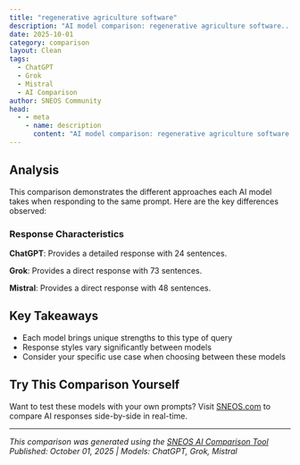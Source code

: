 ```yaml
---
title: "regenerative agriculture software"
description: "AI model comparison: regenerative agriculture software..."
date: 2025-10-01
category: comparison
layout: Clean
tags:
  - ChatGPT
  - Grok
  - Mistral
  - AI Comparison
author: SNEOS Community
head:
  - - meta
    - name: description
      content: "AI model comparison: regenerative agriculture software..."
---
```


<ChatComparison
  title="regenerative agriculture software"
  prompt="regenerative agriculture software"
  :responses='{"ChatGPT": "Regenerative agriculture software refers to digital tools and platforms designed to support regenerative farming practices. These software solutions help farmers monitor soil health, manage crops sustainably, enhance biodiversity, and improve carbon sequestration, ultimately promoting environmentally friendly and restorative agricultural methods.\n\nHere are some notable regenerative agriculture software tools and platforms:\n\n1. **Farmer\u2019s Edge** \n - Features: Precision agriculture platform that includes tools for soil health monitoring, data analytics, crop planning, and sustainability tracking. \n - Use Case: Helps farmers implement regenerative practices by providing insights on soil conditions, nutrient management, and crop performance.\n\n2. **Regrow** \n - Features: Focuses on measuring and verifying regenerative agriculture outcomes through remote sensing and AI. Helps quantify soil carbon sequestration and biodiversity improvements. \n - Use Case: Suitable for farmers and organizations looking to validate their regenerative practices for carbon credits or sustainability certification.\n\n3. **AgriWebb** \n - Features: Farm management software that supports pasture management, rotational grazing, and soil health monitoring. \n - Use Case: Particularly useful for livestock farmers practicing regenerative grazing methods.\n\n4. **Taranis** \n - Features: Uses AI and aerial imagery for crop monitoring to reduce chemical usage and promote sustainable practices. \n - Use Case: Assists in pest and disease management while supporting regenerative crop health.\n\n5. **Terraton Initiative tools** (by Indigo Ag) \n - Features: Platforms for measuring soil carbon and incentivizing regenerative farming practices through carbon credit markets. \n - Use Case: Supports farmers in transitioning to regenerative methods and monetizing soil carbon sequestration.\n\n6. **Soilmentor** \n - Features: Mobile app for soil health monitoring through soil tests and visual assessments. \n - Use Case: Empowers farmers and agronomists to track soil quality changes over time, critical for regenerative agriculture.\n\n### What to Look for in Regenerative Agriculture Software:\n- Soil health tracking and analysis \n- Crop and livestock management features consistent with regenerative practices \n- Carbon sequestration measurement and reporting \n- Integration with IoT sensors, drones, or satellite imagery \n- Data-driven decision support for minimizing chemical inputs and enhancing biodiversity \n- User-friendly interface for farmers and agronomists \n\nIf you have a specific type of regenerative agriculture (e.g., cropping, grazing, agroforestry) or feature you\u2019re interested in, I can help narrow down the best options!", "Grok": "Regenerative agriculture software refers to digital tools and platforms designed to support farmers, landowners, and agricultural professionals in adopting and implementing regenerative agriculture practices. Regenerative agriculture focuses on improving soil health, enhancing biodiversity, sequestering carbon, and promoting sustainable farming practices. These software solutions help users monitor, manage, and optimize their operations while aligning with the principles of regenerative farming.\n\n### Key Features of Regenerative Agriculture Software\n1. **Soil Health Monitoring**:\n - Tools to track soil organic matter, nutrient levels, and microbial activity.\n - Integration with sensors or lab data for real-time soil analysis.\n - Recommendations for cover cropping, crop rotation, or reduced tillage to improve soil health.\n\n2. **Carbon Sequestration Tracking**:\n - Tools to measure and report carbon capture in soil and plants.\n - Support for carbon credit programs by quantifying emissions reductions and sequestration.\n - Integration with climate models to predict long-term impacts of farming practices.\n\n3. **Farm Management and Planning**:\n - Crop rotation and planting schedules tailored to regenerative principles.\n - Grazing management for livestock to promote soil health and biodiversity.\n - Mapping tools to plan field layouts for agroforestry or conservation areas.\n\n4. **Biodiversity and Ecosystem Tracking**:\n - Monitoring tools for wildlife, pollinators, and beneficial insects.\n - Recommendations for creating habitats or integrating native plants.\n - Data collection for ecosystem health metrics.\n\n5. **Water Management**:\n - Tools to monitor and optimize water usage for irrigation.\n - Strategies for reducing runoff and improving water retention in soil.\n\n6. **Data Analytics and Reporting**:\n - Dashboards to visualize farm performance metrics (e.g., yield, soil health, carbon storage).\n - Reports for certification programs or compliance with regenerative agriculture standards.\n - Insights into financial and environmental benefits of regenerative practices.\n\n7. **Community and Market Access**:\n - Platforms connecting farmers to buyers seeking sustainably grown products.\n - Educational resources and community forums for sharing regenerative farming knowledge.\n\n### Examples of Regenerative Agriculture Software\n1. **Regen Network**:\n - A blockchain-based platform that focuses on ecological verification and carbon credit markets.\n - Allows farmers to track and monetize ecosystem services like carbon sequestration.\n\n2. **FarmOS**:\n - An open-source farm management software that supports sustainable and regenerative practices.\n - Features include crop planning, livestock tracking, and soil management.\n\n3. **Soil Health Apps (e.g., Soilmentor)**:\n - Helps farmers monitor soil health through data collection and analysis.\n - Offers visual soil assessments and personalized recommendations.\n\n4. **Agro forestry Tools (e.g., Savory Institute\u2019s Land to Market)**:\n - Focuses on holistic land management for regenerative livestock farming.\n - Provides tools for monitoring land health and connecting to regenerative supply chains.\n\n5. **Carbon Farming Platforms (e.g., Indigo Ag, Nori)**:\n - Platforms that help farmers adopt practices to sequester carbon and earn carbon credits.\n - Provide data-driven insights into soil management and emissions reduction.\n\n6. **Granular (by Corteva Agriscience)**:\n - A farm management software that includes features for sustainability and regenerative practices.\n - Offers tools for field planning, profitability analysis, and environmental impact tracking.\n\n### Benefits of Using Regenerative Agriculture Software\n- **Improved Decision-Making**: Data-driven insights help farmers make informed choices about crop selection, soil amendments, and land use.\n- **Sustainability**: Supports practices that reduce environmental impact and enhance long-term farm resilience.\n- **Economic Incentives**: Access to carbon markets and premium pricing for regenerative products.\n- **Compliance and Certification**: Simplifies adherence to regenerative or organic certification standards.\n- **Scalability**: Helps manage large or small operations with efficiency and precision.\n\n### Challenges\n- **Cost**: Some software solutions or hardware integrations (like sensors) can be expensive for small-scale farmers.\n- **Learning Curve**: Farmers may need training to adopt and effectively use digital tools.\n- **Data Privacy**: Concerns about sharing sensitive farm data with third-party platforms.\n- **Connectivity**: Rural areas may lack reliable internet access for cloud-based tools.\n\n### Future Trends\n- **AI and Machine Learning**: Advanced algorithms to predict outcomes of regenerative practices and optimize farm operations.\n- **IoT Integration**: Use of sensors and drones for real-time monitoring of soil, water, and biodiversity.\n- **Blockchain for Transparency**: Ensuring trust in carbon credit markets and supply chain traceability.\n- **Policy Support**: Governments and organizations may integrate regenerative agriculture software into incentive programs or subsidies.\n\nIf you\u0027re looking to implement regenerative agriculture software, consider your specific needs (e.g., livestock, crops, carbon credits) and research tools that align with your goals. Many platforms offer free trials or open-source options to get started. Would you like more detailed information on a specific tool or aspect of regenerative agriculture software?", "Mistral": "Regenerative agriculture software refers to digital tools and platforms designed to support and enhance regenerative farming practices. These practices aim to rehabilitate and enhance the entire ecosystem of the farm, including soil health, biodiversity, and water cycles. Here are some key features and types of software that can aid in regenerative agriculture:\n\n### Key Features of Regenerative Agriculture Software:\n\n1. **Soil Health Monitoring**:\n - **Soil Testing and Analysis**: Tools to track soil nutrient levels, organic matter, and microbial activity.\n - **Soil Carbon Sequestration**: Monitoring and reporting on soil carbon levels to assess the impact of regenerative practices.\n\n2. **Crop Management**:\n - **Crop Rotation Planning**: Tools to plan and manage crop rotations to improve soil health and reduce pest and disease pressure.\n - **Cover Cropping**: Software to help farmers select and manage cover crops for soil improvement and erosion control.\n\n3. **Livestock Management**:\n - **Grazing Planning**: Tools to plan and manage rotational grazing to improve pasture health and animal welfare.\n - **Animal Health Tracking**: Monitoring the health and productivity of livestock.\n\n4. **Water Management**:\n - **Irrigation Planning**: Tools to optimize water use and reduce waste.\n - **Water Quality Monitoring**: Tracking water quality parameters to ensure sustainability.\n\n5. **Biodiversity Monitoring**:\n - **Species Tracking**: Tools to monitor and manage biodiversity on the farm, including beneficial insects, birds, and other wildlife.\n - **Habitat Management**: Planning and managing habitats to support biodiversity.\n\n6. **Data Analytics and Reporting**:\n - **Performance Metrics**: Tracking key performance indicators (KPIs) related to regenerative practices.\n - **Sustainability Reporting**: Generating reports for stakeholders, including investors, consumers, and regulatory bodies.\n\n7. **Education and Training**:\n - **Best Practices Guides**: Resources and tutorials on regenerative agriculture techniques.\n - **Community Forums**: Platforms for farmers to share knowledge and experiences.\n\n### Types of Regenerative Agriculture Software:\n\n1. **Farm Management Software**:\n - Comprehensive platforms that integrate various aspects of farm management, including soil health, crop management, and livestock management.\n\n2. **Soil Health Apps**:\n - Specialized apps focused on monitoring and improving soil health through regenerative practices.\n\n3. **Crop Planning Tools**:\n - Software designed to help farmers plan and manage crop rotations and cover cropping.\n\n4. **Livestock Management Systems**:\n - Tools focused on managing grazing plans, animal health, and productivity.\n\n5. **Water Management Software**:\n - Platforms that help farmers optimize water use and monitor water quality.\n\n6. **Biodiversity Tracking Tools**:\n - Apps and software that help farmers monitor and manage biodiversity on their farms.\n\n7. **Data Analytics Platforms**:\n - Tools that provide insights and analytics on the impact of regenerative practices, helping farmers make data-driven decisions.\n\n### Examples of Regenerative Agriculture Software:\n\n1. **Farmigo**: A farm management software that includes tools for crop planning, soil health monitoring, and data analytics.\n2. **AgriWebb**: A livestock management platform that helps farmers with grazing planning, animal health tracking, and performance reporting.\n3. **Cropio**: A crop management tool that offers features for soil health monitoring, crop planning, and water management.\n4. **FarmOS**: An open-source farm management platform that supports various regenerative agriculture practices.\n5. **Regen Network**: A blockchain-based platform that focuses on regenerative agriculture, including soil carbon sequestration and biodiversity monitoring.\n\nBy leveraging these digital tools, farmers can more effectively implement and monitor regenerative agriculture practices, leading to improved soil health, increased biodiversity, and more sustainable farming operations."}' 
  published-date="16:30"
/>

## Analysis

This comparison demonstrates the different approaches each AI model takes when responding to the same prompt. Here are the key differences observed:

### Response Characteristics

**ChatGPT**: Provides a detailed response with 24 sentences. 

**Grok**: Provides a direct response with 73 sentences. 

**Mistral**: Provides a direct response with 48 sentences. 

## Key Takeaways

- Each model brings unique strengths to this type of query
- Response styles vary significantly between models
- Consider your specific use case when choosing between these models

## Try This Comparison Yourself

Want to test these models with your own prompts? Visit [SNEOS.com](https://sneos.com) to compare AI responses side-by-side in real-time.

---

*This comparison was generated using the [SNEOS AI Comparison Tool](https://sneos.com)*
*Published: October 01, 2025 | Models: ChatGPT, Grok, Mistral*
